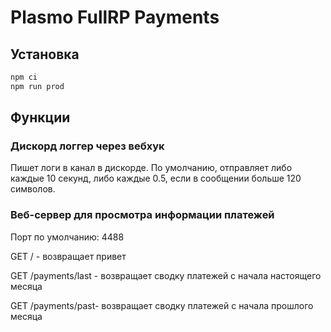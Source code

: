 # Plasmo FullRP Payments

## Установка

```bash
npm ci
npm run prod
```

## Функции

### Дискорд логгер через вебхук

Пишет логи в канал в дискорде. По умолчанию, отправляет либо каждые 10 секунд, либо каждые 0.5, если в сообщении больше 120 символов.

### Веб-сервер для просмотра информации платежей

Порт по умолчанию: 4488

GET / - возвращает привет

GET /payments/last - возвращает сводку платежей с начала настоящего месяца

GET /payments/past- возвращает сводку платежей с начала прошлого месяца
